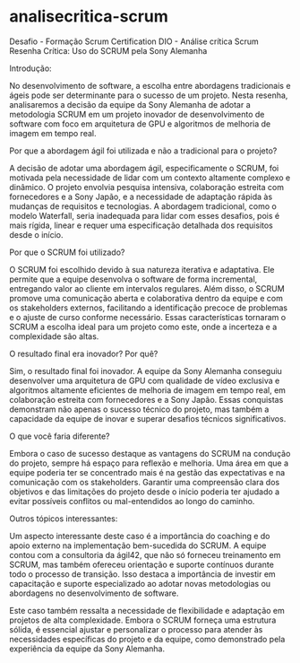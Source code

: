 # analisecritica-scrum
Desafio - Formação Scrum Certification DIO - Análise crítica Scrum 
Resenha Crítica: Uso do SCRUM pela Sony Alemanha

Introdução:

No desenvolvimento de software, a escolha entre abordagens tradicionais e ágeis pode ser determinante para o sucesso de um projeto. Nesta resenha, analisaremos a decisão da equipe da Sony Alemanha de adotar a metodologia SCRUM em um projeto inovador de desenvolvimento de software com foco em arquitetura de GPU e algoritmos de melhoria de imagem em tempo real.

Por que a abordagem ágil foi utilizada e não a tradicional para o projeto?

A decisão de adotar uma abordagem ágil, especificamente o SCRUM, foi motivada pela necessidade de lidar com um contexto altamente complexo e dinâmico. O projeto envolvia pesquisa intensiva, colaboração estreita com fornecedores e a Sony Japão, e a necessidade de adaptação rápida às mudanças de requisitos e tecnologias. A abordagem tradicional, como o modelo Waterfall, seria inadequada para lidar com esses desafios, pois é mais rígida, linear e requer uma especificação detalhada dos requisitos desde o início.

Por que o SCRUM foi utilizado?

O SCRUM foi escolhido devido à sua natureza iterativa e adaptativa. Ele permite que a equipe desenvolva o software de forma incremental, entregando valor ao cliente em intervalos regulares. Além disso, o SCRUM promove uma comunicação aberta e colaborativa dentro da equipe e com os stakeholders externos, facilitando a identificação precoce de problemas e o ajuste de curso conforme necessário. Essas características tornaram o SCRUM a escolha ideal para um projeto como este, onde a incerteza e a complexidade são altas.

O resultado final era inovador? Por quê?

Sim, o resultado final foi inovador. A equipe da Sony Alemanha conseguiu desenvolver uma arquitetura de GPU com qualidade de vídeo exclusiva e algoritmos altamente eficientes de melhoria de imagem em tempo real, em colaboração estreita com fornecedores e a Sony Japão. Essas conquistas demonstram não apenas o sucesso técnico do projeto, mas também a capacidade da equipe de inovar e superar desafios técnicos significativos.

O que você faria diferente?

Embora o caso de sucesso destaque as vantagens do SCRUM na condução do projeto, sempre há espaço para reflexão e melhoria. Uma área em que a equipe poderia ter se concentrado mais é na gestão das expectativas e na comunicação com os stakeholders. Garantir uma compreensão clara dos objetivos e das limitações do projeto desde o início poderia ter ajudado a evitar possíveis conflitos ou mal-entendidos ao longo do caminho.

Outros tópicos interessantes:

Um aspecto interessante deste caso é a importância do coaching e do apoio externo na implementação bem-sucedida do SCRUM. A equipe contou com a consultoria da ágil42, que não só forneceu treinamento em SCRUM, mas também ofereceu orientação e suporte contínuos durante todo o processo de transição. Isso destaca a importância de investir em capacitação e suporte especializado ao adotar novas metodologias ou abordagens no desenvolvimento de software.

Este caso também ressalta a necessidade de flexibilidade e adaptação em projetos de alta complexidade. Embora o SCRUM forneça uma estrutura sólida, é essencial ajustar e personalizar o processo para atender às necessidades específicas do projeto e da equipe, como demonstrado pela experiência da equipe da Sony Alemanha.






